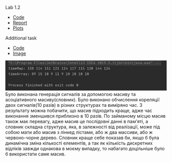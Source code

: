 Lab 1.2
  * [Code](https://github.com/NeProgramist/Embedded/tree/master/lab1-2/src/main/kotlin)
  * [Report](https://github.com/NeProgramist/Embedded/blob/master/lab1-2/Zasko%20lab.1-2.pdf)
  * [Plots](https://github.com/NeProgramist/Embedded/tree/master/lab1-2/src/main/resources)

Additional task
  * [Code](https://github.com/NeProgramist/Embedded/tree/master/lab1-2/src/main/kotlin/main.kt)
  * [Image](https://github.com/NeProgramist/Embedded/blob/master/lab1-2/src/main/resources/map_array_comparing.png)

  ![](https://github.com/NeProgramist/Embedded/blob/master/lab1-2/src/main/resources/map_array_comparing.png)       
  Було виконана генерація сигналів за допомогою масиву та асоціативного масиву(словник). Було виконано обчислення
  кореляції двох сигналів(10 разів) в різних структурах та виміряно час. З результату можна побачити, що масив підходить
  краще, адже час виконання зменшився приблизно в 10 разів. По займаному місцю масив також має перевагу, адже масив це
  послідовні данні в пам'яті, а словник складна структура, яка, в залежності від реалізації, може під собою мати або
  масив з лінкед лістами, або ж два массиви, або ж червоно-чорне дерево.
  Словник краще себе показав би, якщо б була динамічна зміна кількості елементів, а так як кількість дискретних відліків
  завжди однакова в моєму випадку, то набагато доцільніше було б використати саме масив.

